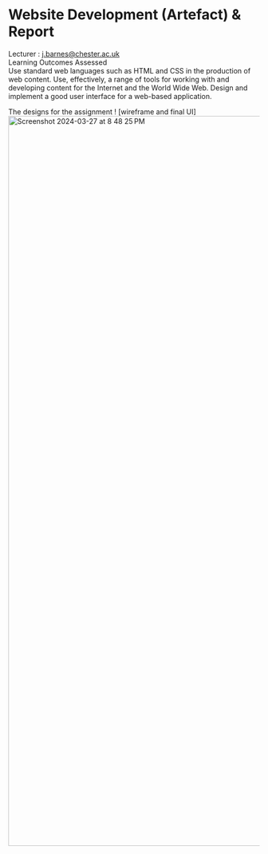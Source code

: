 # Website Development (Artefact) & Report 
Lecturer : j.barnes@chester.ac.uk <br>
Learning Outcomes Assessed <br> 
Use standard web languages such as HTML and CSS in the production of web content.
Use, effectively, a range of tools for working with and developing content for the Internet and the World Wide Web.
Design and implement a good user interface for a web-based application.

The designs for the assignment ! [wireframe and final UI]
<img width="1462" alt="Screenshot 2024-03-27 at 8 48 25 PM" src="https://github.com/harikrishnan-chester/J110892/assets/165562120/2202992f-9ad9-4418-9cdd-38d9df3a70be">

